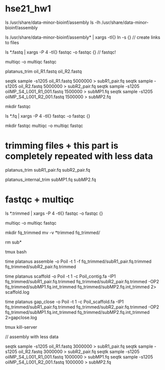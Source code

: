 # hse21_hw1
ls /usr/share/data-minor-bioinf/assembly
ls -lh /usr/share/data-minor-bioinf/assembly

ls /usr/share/data-minor-bioinf/assembly* | xargs -tI{} ln -s {} // create links to files

ls *.fastq | xargs -P 4 -tI{} fastqc -o fastqc {} // fastqc! 

multiqc -o multiqc fastqc

platanus_trim oil_R1.fastq oil_R2.fastq

seqtk sample -s1205 oil_R1.fastq 5000000 > subR1_pair.fq
seqtk sample -s1205 oil_R2.fastq 5000000 > subR2_pair.fq
seqtk sample -s1205 oilMP_S4_L001_R1_001.fastq 1500000 > subMP1.fq
seqtk sample -s1205 oilMP_S4_L001_R2_001.fastq 1500000 > subMP2.fq

mkdir fastqc

ls *.fq | xargs -P 4 -tI{} fastqc -o fastqc {}

mkdir fastqc 
multiqc -o multiqc fastqc

# trimming files + this part is completely repeated with less data 
platanus_trim subR1_pair.fq subR2_pair.fq

platanus_internal_trim subMP1.fq subMP2.fq

# fastqc + multiqc
ls *.trimmed | xargs -P 4 -tI{} fastqc -o fastqc {}

multiqc -o multiqc fastqc

mkdir fq_trimmed
mv -v *trimmed fq_trimmed/

rm sub*

tmux
bash 

time platanus assemble -o Poil -t 1 -f fq_trimmed/subR1_pair.fq.trimmed fq_trimmed/subR2_pair.fq.trimmed

time platanus scaffold -o Poil -t 1 -c Poil_contig.fa -IP1 fq_trimmed/subR1_pair.fq.trimmed fq_trimmed/subR2_pair.fq.trimmed -OP2 fq_trimmed/subMP1.fq.int_trimmed fq_trimmed/subMP2.fq.int_trimmed 2> scaffold.log

time platanus gap_close -o Poil -t 1 -c Poil_scaffold.fa -IP1 fq_trimmed/subR1_pair.fq.trimmed fq_trimmed/subR2_pair.fq.trimmed -OP2 fq_trimmed/subMP1.fq.int_trimmed fq_trimmed/subMP2.fq.int_trimmed 2>gapclose.log

tmux kill-server

// assembly with less data 

seqtk sample -s1205 oil_R1.fastq 3000000 > subR1_pair.fq
seqtk sample -s1205 oil_R2.fastq 3000000 > subR2_pair.fq
seqtk sample -s1205 oilMP_S4_L001_R1_001.fastq 1000000 > subMP1.fq
seqtk sample -s1205 oilMP_S4_L001_R2_001.fastq 1000000 > subMP2.fq

